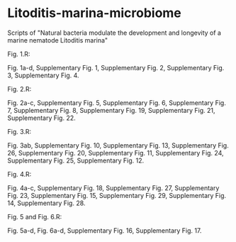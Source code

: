 # Litoditis-marina-microbiome
Scripts of "Natural bacteria modulate the development and longevity of a marine nematode Litoditis marina"

Fig. 1.R:

Fig. 1a-d, 
Supplementary Fig. 1, 
Supplementary Fig. 2, 
Supplementary Fig. 3, 
Supplementary Fig. 4.

Fig. 2.R:

Fig. 2a-c, 
Supplementary Fig. 5, 
Supplementary Fig. 6, 
Supplementary Fig. 7, 
Supplementary Fig. 8, 
Supplementary Fig. 19, 
Supplementary Fig. 21, 
Supplementary Fig. 22.

Fig. 3.R:

Fig. 3ab, 
Supplementary Fig. 10, 
Supplementary Fig. 13, 
Supplementary Fig. 26, 
Supplementary Fig. 20, 
Supplementary Fig. 11, 
Supplementary Fig. 24, 
Supplementary Fig. 25, 
Supplementary Fig. 12.

Fig. 4.R:

Fig. 4a-c, 
Supplementary Fig. 18, 
Supplementary Fig. 27, 
Supplementary Fig. 23, 
Supplementary Fig. 15, 
Supplementary Fig. 29, 
Supplementary Fig. 14, 
Supplementary Fig. 28.

Fig. 5 and Fig. 6.R:

Fig. 5a-d, 
Fig. 6a-d, 
Supplementary Fig. 16, 
Supplementary Fig. 17.

